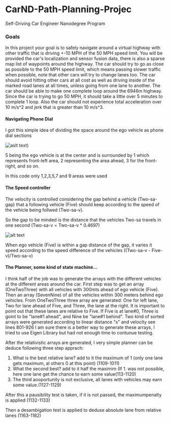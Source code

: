 # CarND-Path-Planning-Projec
Self-Driving Car Engineer Nanodegree Program


### Goals
In this project your goal is to safely navigate around a virtual highway with other traffic that is driving +-10 MPH of the 50 MPH speed limit. You will be provided the car's localization and sensor fusion data, there is also a sparse map list of waypoints around the highway. The car should try to go as close as possible to the 50 MPH speed limit, which means passing slower traffic when possible, note that other cars will try to change lanes too. The car should avoid hitting other cars at all cost as well as driving inside of the marked road lanes at all times, unless going from one lane to another. The car should be able to make one complete loop around the 6946m highway. Since the car is trying to go 50 MPH, it should take a little over 5 minutes to complete 1 loop. Also the car should not experience total acceleration over 10 m/s^2 and jerk that is greater than 10 m/s^3.

#### Navigating Phone Dial


I got this simple idea of dividing the space around the ego vehicle as phone dial sections

![aslt text](https://drive.google.com/file/d/1Vbq6x-igf2J5AI5PJvu2YCt2xnHWaEto/view?usp=sharing "iphone dial"))


5 being the ego vehicle is at the center and is surrounded by 1 which represents front-left area, 2 representing the area ahead, 3 for the front-right, and so on. 


In this code only 1,2,3,5,7 and 9 areas were used



#### The Speed controller

The velocity is controlled considering the gap behind a vehicle (Two-sa-gap) that a following vehicle (Five) should keep according to the speed of the vehicle being follwed (Two-sa-v).

So the gap to be minded is the distance that the vehicles Two-sa travels in one second (Two-sa-v = Two-sa-v * 0.4697) 



![alt text](https://docs.google.com/drawings/d/1fctJinYRpaU7-t3dvaOw6OoXxOFUyhqhD58zqAg2dd8/edit?usp=sharing "Parameters"  )


When ego vehicle (Five) is within a gap distance of the gap, it varies it speed according to the speed difference of the vehicles ((Two-sa-v - Five-v)/Two-sa-v)


#### The Planner, some kind of state machine...

I think half of the job was to generate the arrays with the different vehicles at the different areas around the car. 
First step was to get an array (OneTwoThree) with all vehicles with 300mts ahead of ego vehicle (Five).
Then an array (SevenNine) of all the vehicles within 300 meters behind ego vehicles.
From OneTwoThree three array are generated: One for left lane, Two for lane ahead of Five, and Three, the lane at the right. 
It is important to point out that these lanes are relative to Five.
If Five is at lane#0, Three is goint to be "lane#1 ahead", and Nine be "lane#1 behind".
Two kind of sorted arrays were generated according to linear distance "s" and velocity see lines 801-926 
I am sure there is a better way to generate these arrays, I tried to use Eigen Library but had not enough time to contunue testing.

After the relativistic arrays are generated, I very simple planner can be deduce following three step apprach:
1. What is the best relative lane? add to it the maximum of 1 (only one lane gets maximum, al others 0 at this point) (1109-1011)
2. What the second best? add to it half the maximim (If 1. was not possible, here one lane get the chance to earn some value(113-1120)
3. The third aooportunity is not exclusive, all lanes with vehicles may earn some value.(1127-1129)

After this a pausibility test is taken, if it is not passed, the maximumpenalty is applied (1132-1133)

Then a desambigation test is applied to deduse absolute lane from relative lanes (1163-1182)















